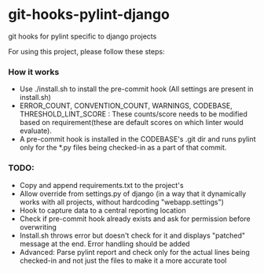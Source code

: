 # git-hooks-pylint-django
git hooks for pylint specific to django projects

For using this project, please follow these steps:

### How it works
* Use ./install.sh to install the pre-commit hook (All settings are present in install.sh)
* ERROR_COUNT, CONVENTION_COUNT, WARNINGS, CODEBASE, THRESHOLD_LINT_SCORE : These counts/score needs to be modified based on requirement(these are default scores on which linter would evaluate).
* A pre-commit hook is installed in the CODEBASE's .git dir and runs pylint only for the *.py files being checked-in as a part of that commit.

### TODO:
* Copy and append requirements.txt to the project's
* Allow override from settings.py of django (in a way that it dynamically works with all projects, without hardcoding "webapp.settings")
* Hook to capture data to a central reporting location
* Check if pre-commit hook already exists and ask for permission before overwriting
* Install.sh throws error but doesn't check for it and displays "patched" message at the end. Error handling should be added
* Advanced: Parse pylint report and check only for the actual lines being checked-in and not just the files to make it a more accurate tool
